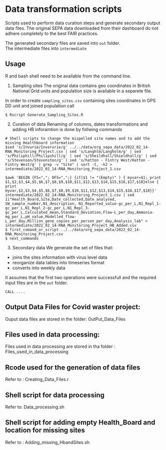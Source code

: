 # Data transformation scripts
Scripts used to perform data curation steps and generate secondary output data files.
The original SEPA data downloaded from their dashboard do not adhere completely to the best FAIR practices.

The generated secondary files are saved into `out` folder.  
The intermediate files into `intermediate`

## Usage
R and bash shell need to be available from the command line.

1. Sampling sites
The original data contains geo coordinates in British National Grid units 
and population size is available in a separete file.

In order to create `sampling_sites.csv` containing sites coordinates in GPS DD unit and joined population call
```
$ Rscript Generate_Sampling_Sites.R
```

2. Curation of data
Renaming of columns, dates transformations and adding HB inforamtion is done by follwing commands
```
# Shell scripts to change the mispelled site names and to add the missing Healthboard information
$sed 's/Invurie/Inverurie/g' ../../data/org_sepa_data/2022_02_14-RNA_Monitoring_Project.csv | sed 's/Langhlm/Langholm/g' | sed 's/Philiphill/Philipshill/g' | sed 's/Sheildhall/Shieldhall/g' | sed 's/Stevenson/Stevenston/g' | sed 's/hatton - Fintry West/Hatton - Fintry West/g' | grep -v "Site" | sort -t, -k2 > intermediate/2022_02_14-RNA_Monitoring_Project_1.csv

$awk 'BEGIN {FS=","; OFS=",";} {if($1 != "(Empty)" ) { myvar=$1; print $1,$2,$3,$4,$5,$6,$7,$8,$9,$10,$11,$12,$13,$14,$15,$16,$17,$18}else { print myvar,$2,$3,$4,$5,$6,$7,$8,$9,$10,$11,$12,$13,$14,$15,$16,$17,$18}}' intermediate/2022_02_14-RNA_Monitoring_Project_1.csv | sed 1i"Health_Board,Site,Date_collected,Date_analysed, SW_sample_number,N1_description, N1_Reported_value-gc_per_L,N1_Repl_1-gc_per_L,N1_Repl_2-gc_per_L,N1_Repl_3-gc_per_L,Calculated_mean,Standard_Deviation,Flow-L_per_day,Ammonia-mg_per_L,pH_value,Modelled_flow-L_per_day,Million_gene_copies_per_person_per_day,Analysis_lab" > intermediate/2022_02_14-RNA_Monitoring_Project_HB_Added.csv 
$ first_comand_or_script ../../data/org_sepa_data/2022_02_14-RNA_Monitoring_Project.csv
$ next_commands
``` 

3. Secondary data
We generate the set of files that: 
- joins the sites information with virus level data
- reorganize data tables into timeseries format
- converts into weekly data

It assumes that the first two operations were successfull and the required
input files are in the `out` folder.
```
CALL ....
```


## Output Data Files for Covid waster project:
Ouput data files are stored in the folder: OutPut_Data_Files

## Files used in data processing:
Files used in data processing are stored in tha folder : Files_used_in_data_processing

## Rcode used for the generation of data files
Refer to : Creating_Data_Files.r

## Shell script for data processing 
Refer to: Data_processing.sh

## Shell script for adding empty Health_Board and location for missing sites
Refer to : Adding_missing_HbandSites.sh
